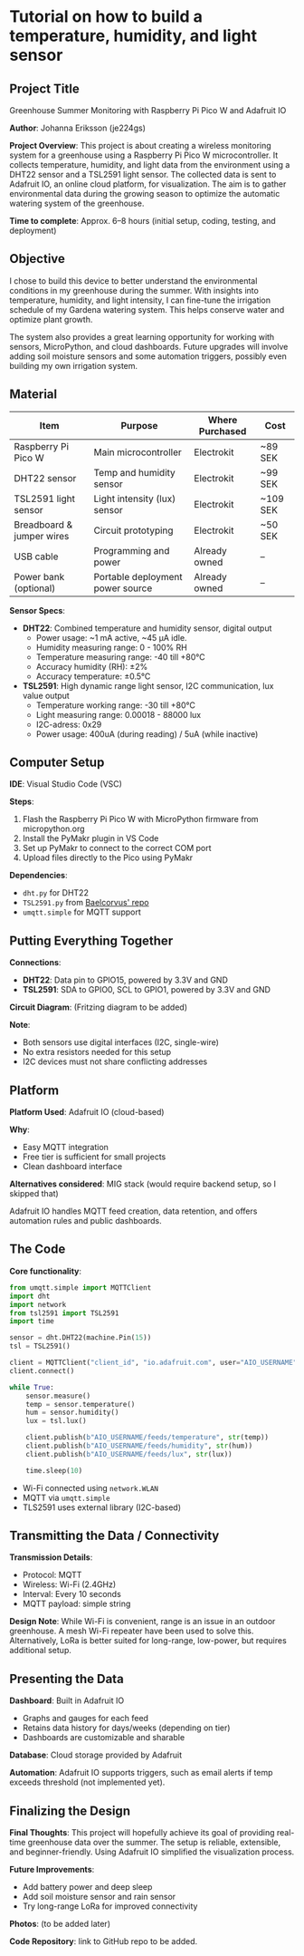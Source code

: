 # Tutorial on how to build a temperature, humidity, and light sensor

## Project Title

Greenhouse Summer Monitoring with Raspberry Pi Pico W and Adafruit IO

**Author**: Johanna Eriksson (je224gs)

**Project Overview**:
This project is about creating a wireless monitoring system for a greenhouse using a Raspberry Pi Pico W microcontroller. It collects temperature, humidity, and light data from the environment using a DHT22 sensor and a TSL2591 light sensor. The collected data is sent to Adafruit IO, an online cloud platform, for visualization. The aim is to gather environmental data during the growing season to optimize the automatic watering system of the greenhouse.

**Time to complete**: Approx. 6–8 hours (initial setup, coding, testing, and deployment)

## Objective

I chose to build this device to better understand the environmental conditions in my greenhouse during the summer. With insights into temperature, humidity, and light intensity, I can fine-tune the irrigation schedule of my Gardena watering system. This helps conserve water and optimize plant growth.

The system also provides a great learning opportunity for working with sensors, MicroPython, and cloud dashboards. Future upgrades will involve adding soil moisture sensors and some automation triggers, possibly even building my own irrigation system.

## Material


| Item | Purpose | Where Purchased | Cost |
| -------- | -------- | -------- | -------- |
| Raspberry Pi Pico W     | Main microcontroller     | Electrokit | ~89 SEK     |
| DHT22 sensor | Temp and humidity sensor | Electrokit | ~99 SEK |
| TSL2591 light sensor | Light intensity (lux) sensor | Electrokit | ~109 SEK |
| Breadboard & jumper wires | Circuit prototyping | Electrokit | ~50 SEK |
| USB cable | Programming and power | Already owned | – |
| Power bank (optional) | Portable deployment power source | Already owned | – |

**Sensor Specs**:

- **DHT22**: Combined temperature and humidity sensor, digital output
    * Power usage:  ~1 mA active, ~45 µA idle.
    * Humidity measuring range: 0 - 100% RH
    * Temperature measuring range: -40 till +80°C
    * Accuracy humidity (RH): ±2%
    * Accuracy temperature: ±0.5°C
- **TSL2591**: High dynamic range light sensor, I2C communication, lux value output
    * Temperature working range: -30 till +80°C
    * Light measuring range: 0.00018 - 88000 lux
    * I2C-adress: 0x29
    * Power usage: 400uA (during reading) / 5uA (while inactive)

## Computer Setup

**IDE**: Visual Studio Code (VSC)

**Steps**:

1. Flash the Raspberry Pi Pico W with MicroPython firmware from micropython.org
2. Install the PyMakr plugin in VS Code
3. Set up PyMakr to connect to the correct COM port
4. Upload files directly to the Pico using PyMakr

**Dependencies**:

- `dht.py` for DHT22
- `TSL2591.py` from [Baelcorvus' repo](https://github.com/Baelcorvus/TSL2591-Micropython-I2C-Library-for-pico)
- `umqtt.simple` for MQTT support

## Putting Everything Together

**Connections**:

- **DHT22**: Data pin to GPIO15, powered by 3.3V and GND
- **TSL2591**: SDA to GPIO0, SCL to GPIO1, powered by 3.3V and GND

**Circuit Diagram**: (Fritzing diagram to be added)

**Note**:

- Both sensors use digital interfaces (I2C, single-wire)
- No extra resistors needed for this setup
- I2C devices must not share conflicting addresses

## Platform

**Platform Used**: Adafruit IO (cloud-based)

**Why**:

- Easy MQTT integration
- Free tier is sufficient for small projects
- Clean dashboard interface

**Alternatives considered**: MIG stack (would require backend setup, so I skipped that)

Adafruit IO handles MQTT feed creation, data retention, and offers automation rules and public dashboards.

## The Code

**Core functionality**:
```python
from umqtt.simple import MQTTClient
import dht
import network
from tsl2591 import TSL2591
import time

sensor = dht.DHT22(machine.Pin(15))
tsl = TSL2591()

client = MQTTClient("client_id", "io.adafruit.com", user="AIO_USERNAME", password="AIO_KEY")
client.connect()

while True:
    sensor.measure()
    temp = sensor.temperature()
    hum = sensor.humidity()
    lux = tsl.lux()

    client.publish(b"AIO_USERNAME/feeds/temperature", str(temp))
    client.publish(b"AIO_USERNAME/feeds/humidity", str(hum))
    client.publish(b"AIO_USERNAME/feeds/lux", str(lux))

    time.sleep(10)
```
- Wi-Fi connected using `network.WLAN`
- MQTT via `umqtt.simple`
- TLS2591 uses external library (I2C-based)

## Transmitting the Data / Connectivity

**Transmission Details**:
- Protocol: MQTT
- Wireless: Wi-Fi (2.4GHz)
- Interval: Every 10 seconds
- MQTT payload: simple string

**Design Note**:
While Wi-Fi is convenient, range is an issue in an outdoor greenhouse. A mesh Wi-Fi repeater have been used to solve this. Alternatively, LoRa is better suited for long-range, low-power, but requires additional setup.

## Presenting the Data

**Dashboard**: Built in Adafruit IO

- Graphs and gauges for each feed
- Retains data history for days/weeks (depending on tier)
- Dashboards are customizable and sharable

**Database**: Cloud storage provided by Adafruit

**Automation**: Adafruit IO supports triggers, such as email alerts if temp exceeds threshold (not implemented yet).

## Finalizing the Design

**Final Thoughts**:
This project will hopefully achieve its goal of providing real-time greenhouse data over the summer. The setup is reliable, extensible, and beginner-friendly. Using Adafruit IO simplified the visualization process.

**Future Improvements**:

- Add battery power and deep sleep
- Add soil moisture sensor and rain sensor
- Try long-range LoRa for improved connectivity

**Photos**: (to be added later)

**Code Repository**: link to GitHub repo to be added.